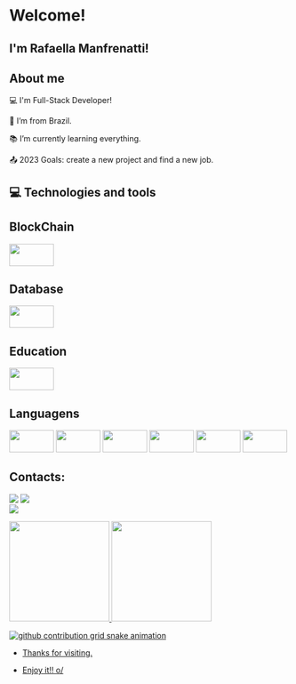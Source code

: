 # Welcome!

 

## I'm Rafaella Manfrenatti!

 
## About me

:computer: I'm Full-Stack Developer!

:house_with_garden: I’m from Brazil.

:books: I’m currently learning everything.

:outbox_tray: 2023 Goals: create a new project and find a new job.


## :computer: Technologies and tools


 ## BlockChain
 <img src="https://img.shields.io/badge/Blockchain.com-121D33?logo=blockchaindotcom&logoColor=fff&style=for-the-badge" width="80" height="40"/>
 
 
  ## Database
  <img src="https://img.shields.io/badge/MySQL-005C84?style=for-the-badge&logo=mysql&logoColor=white" width="80" height="40"/>
  
   
 ## Education
  <img src="https://img.shields.io/badge/freecodecamp-27273D?style=for-the-badge&logo=freecodecamp&logoColor=white" width="80" height="40"/>
  
 
  ## Languagens
  
  <img src="https://img.shields.io/badge/CSS3-1572B6?style=for-the-badge&logo=css3&logoColor=white" width="80" height="40"/>
  <img src="https://img.shields.io/badge/HTML5-E34F26?style=for-the-badge&logo=html5&logoColor=white" width="80" height="40"/>
   <img src="https://img.shields.io/badge/JavaScript-323330?style=for-the-badge&logo=javascript&logoColor=F7DF1E" width="80" height="40"/>
  <img src="https://img.shields.io/badge/PHP-777BB4?style=for-the-badge&logo=php&logoColor=white" width="80" height="40"/>
   <img src="https://img.shields.io/badge/Python-FFD43B?style=for-the-badge&logo=python&logoColor=blue" width="80" height="40"/>
   <img src="https://img.shields.io/badge/Solidity-e6e6e6?style=for-the-badge&logo=solidity&logoColor=black" width="80" height="40"/>
  
  
## Contacts:

<div>

<a href = "mailto:rafinhars1987@gmail.com"><img src="https://img.shields.io/badge/Gmail-D14836?style=for-the-badge&logo=gmail&logoColor=white" target="_blank"></a>
<a href="https://www.linkedin.com/in/rafaella-rodrigues-manfrenatti-484328ba/" target="_blank"><img src="https://img.shields.io/badge/-LinkedIn-%230077B5?style=for-the-badge&logo=linkedin&logoColor=white" target="_blank"></a>  
 <a href="" target="_blank"><img src=" https://img.shields.io/badge/Discord-5865F2?style=for-the-badge&logo=discord&logoColor=white" target="_blank"></a>

</div>  
  
 <div>
<a href="https://github.com/RafaellaManfrenatti">
<img height="180em" src="https://github-readme-stats.vercel.app/api/top-langs/?username=RafaellaManfrenatti&layout=compact&langs_count=7&theme=dracula"/>
<img height="180em" src="https://github-readme-stats.vercel.app/api?username=RafaellaManfrenatti&show_icons=true&theme=dracula&include_all_commits=true&count_private=true"/>
</div>

![github contribution grid snake animation](https://raw.githubusercontent.com/RafaellaManfrenatti/RafaellaManfrenatti/output/github-contribution-grid-snake.svg)
 
- Thanks for visiting.

- Enjoy it!! o/
 
 

